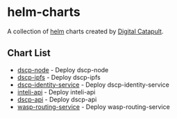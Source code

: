 # helm-charts

A collection of [helm](https://helm.sh) charts created by [Digital Catapult](https://github.com/digicatapult).

## Chart List

* [dscp-node](charts/dscp-node/README.md) - Deploy dscp-node
* [dscp-ipfs](charts/dscp-ipfs/Chart.yaml) - Deploy dscp-ipfs
* [dscp-identity-service](charts/dscp-identity-service/Chart.yaml) - Deploy dscp-identity-service
* [inteli-api](charts/inteli-api/Chart.yaml) - Deploy inteli-api
* [dscp-api](charts/dscp-api/Chart.yaml) - Deploy dscp-api
* [wasp-routing-service](charts/wasp-routing-service/Chart.yaml) - Deploy wasp-routing-service
